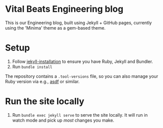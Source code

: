 # Vital Beats Engineering blog

This is our Engineering blog, built using Jekyll + GitHub pages, currently using the 'Minima' theme as a gem-based theme.

# Setup

1. Follow [jekyll-installation](https://jekyllrb.com/docs/installation/) to ensure you have Ruby, Jekyll and Bundler.
1. Run `bundle install`

The repository contains a `.tool-versions` file, so you can also manage your Ruby version via e.g., [asdf](https://github.com/asdf-vm/asdf) or similar.

# Run the site locally

1. Run `bundle exec jekyll serve` to serve the site locally. It will run in watch mode and pick up _most_ changes you
make.
